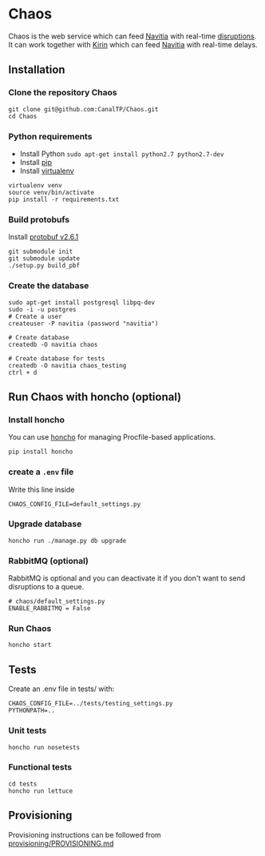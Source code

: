 # Chaos
Chaos is the web service which can feed [Navitia](https://github.com/CanalTP/navitia) with real-time [disruptions](http://doc.navitia.io/#traffic-reports).
It can work together with [Kirin](https://github.com/CanalTP/kirin) which can feed [Navitia](https://github.com/CanalTP/navitia) with real-time delays.

## Installation

### Clone the repository Chaos
```
git clone git@github.com:CanalTP/Chaos.git
cd Chaos
```

### Python requirements
- Install Python `sudo apt-get install python2.7 python2.7-dev`
- Install [pip](https://pip.pypa.io/en/latest/installing/)
- Install [virtualenv](http://virtualenv.readthedocs.org/en/latest/installation.html)

```
virtualenv venv
source venv/bin/activate
pip install -r requirements.txt
```

### Build protobufs
Install [protobuf v2.6.1](https://github.com/google/protobuf/blob/master/src/README.md)
```
git submodule init
git submodule update
./setup.py build_pbf
```

### Create the database
```
sudo apt-get install postgresql libpq-dev
sudo -i -u postgres
# Create a user
createuser -P navitia (password "navitia")

# Create database
createdb -O navitia chaos

# Create database for tests
createdb -O navitia chaos_testing
ctrl + d
```

## Run Chaos with honcho (optional)
### Install honcho
You can use [honcho](https://github.com/nickstenning/honcho) for managing Procfile-based applications.

```
pip install honcho
```

### create a `.env` file
Write this line inside
```
CHAOS_CONFIG_FILE=default_settings.py
```

### Upgrade database

```
honcho run ./manage.py db upgrade
```

### RabbitMQ (optional)
RabbitMQ is optional and you can deactivate it if you don't want to send disruptions to a queue.

```
# chaos/default_settings.py
ENABLE_RABBITMQ = False
```

### Run Chaos
```
honcho start
```

## Tests
Create an .env file in tests/ with:
```
CHAOS_CONFIG_FILE=../tests/testing_settings.py
PYTHONPATH=..
```

### Unit tests
```
honcho run nosetests
```

### Functional tests
```
cd tests
honcho run lettuce
```

## Provisioning

Provisioning instructions can be followed from [provisioning/PROVISIONING.md](provisioning/PROVISIONING.md)
